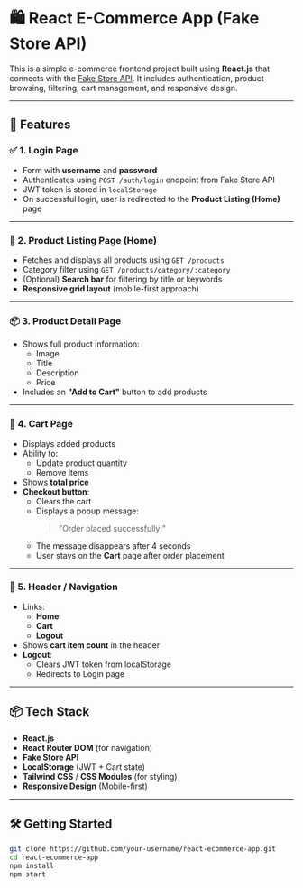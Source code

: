# 🛍️ React E-Commerce App (Fake Store API)

This is a simple e-commerce frontend project built using **React.js** that connects with the [Fake Store API](https://fakestoreapi.com/). It includes authentication, product browsing, filtering, cart management, and responsive design.

---

## 🚀 Features

### ✅ 1. Login Page
- Form with **username** and **password**
- Authenticates using `POST /auth/login` endpoint from Fake Store API
- JWT token is stored in `localStorage`
- On successful login, user is redirected to the **Product Listing (Home)** page

---

### 🛒 2. Product Listing Page (Home)
- Fetches and displays all products using `GET /products`
- Category filter using `GET /products/category/:category`
- (Optional) **Search bar** for filtering by title or keywords
- **Responsive grid layout** (mobile-first approach)

---

### 📦 3. Product Detail Page
- Shows full product information:
  - Image
  - Title
  - Description
  - Price
- Includes an **"Add to Cart"** button to add products

---

### 🧺 4. Cart Page
- Displays added products
- Ability to:
  - Update product quantity
  - Remove items
- Shows **total price**
- **Checkout button**:
  - Clears the cart
  - Displays a popup message:  
    > "Order placed successfully!"
  - The message disappears after 4 seconds  
  - User stays on the **Cart** page after order placement

---

### 🧭 5. Header / Navigation
- Links:
  - **Home**
  - **Cart**
  - **Logout**
- Shows **cart item count** in the header
- **Logout**:
  - Clears JWT token from localStorage
  - Redirects to Login page

---

## 📦 Tech Stack

- **React.js**
- **React Router DOM** (for navigation)
- **Fake Store API**
- **LocalStorage** (JWT + Cart state)
- **Tailwind CSS** / **CSS Modules** (for styling)
- **Responsive Design** (Mobile-first)

---

## 🛠️ Getting Started

```bash
git clone https://github.com/your-username/react-ecommerce-app.git
cd react-ecommerce-app
npm install
npm start
